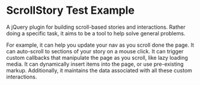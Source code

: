 # ScrollStory Test Example

A jQuery plugin for building scroll-based stories and interactions. Rather doing a specific task, it aims to be a tool to help solve general problems. 

For example, it can help you update your nav as you scroll done the page. It can auto-scroll to sections of your story on a mouse click. It can trigger custom callbacks that manipulate the page as you scroll, like lazy loading media. It can dynamically insert items into the page, or use pre-existing markup. Additionally, it maintains the data associated with all these custom interactions.